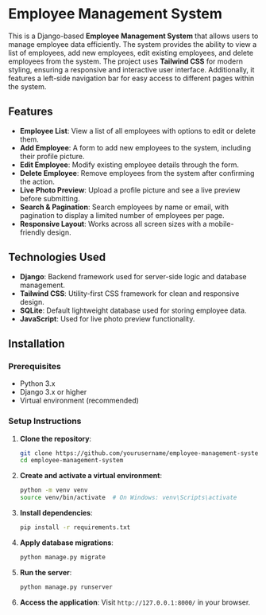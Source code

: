 # Employee Management System

This is a Django-based **Employee Management System** that allows users to manage employee data efficiently. The system provides the ability to view a list of employees, add new employees, edit existing employees, and delete employees from the system. The project uses **Tailwind CSS** for modern styling, ensuring a responsive and interactive user interface. Additionally, it features a left-side navigation bar for easy access to different pages within the system.

## Features

- **Employee List**: View a list of all employees with options to edit or delete them.
- **Add Employee**: A form to add new employees to the system, including their profile picture.
- **Edit Employee**: Modify existing employee details through the form.
- **Delete Employee**: Remove employees from the system after confirming the action.
- **Live Photo Preview**: Upload a profile picture and see a live preview before submitting.
- **Search & Pagination**: Search employees by name or email, with pagination to display a limited number of employees per page.
- **Responsive Layout**: Works across all screen sizes with a mobile-friendly design.

## Technologies Used

- **Django**: Backend framework used for server-side logic and database management.
- **Tailwind CSS**: Utility-first CSS framework for clean and responsive design.
- **SQLite**: Default lightweight database used for storing employee data.
- **JavaScript**: Used for live photo preview functionality.

## Installation

### Prerequisites
- Python 3.x
- Django 3.x or higher
- Virtual environment (recommended)

### Setup Instructions

1. **Clone the repository**:
    ```bash
    git clone https://github.com/yourusername/employee-management-system.git
    cd employee-management-system
    ```

2. **Create and activate a virtual environment**:
    ```bash
    python -m venv venv
    source venv/bin/activate  # On Windows: venv\Scripts\activate
    ```

3. **Install dependencies**:
    ```bash
    pip install -r requirements.txt
    ```

4. **Apply database migrations**:
    ```bash
    python manage.py migrate
    ```

5. **Run the server**:
    ```bash
    python manage.py runserver
    ```

6. **Access the application**:
    Visit `http://127.0.0.1:8000/` in your browser.



